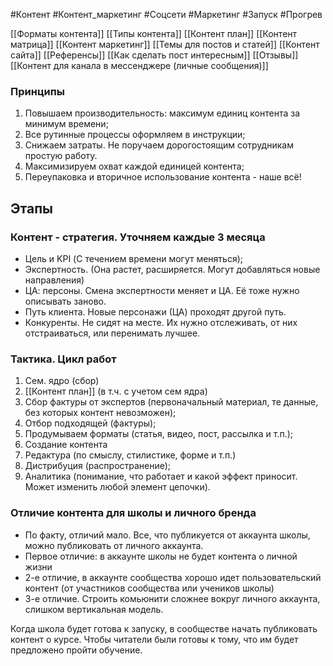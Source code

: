 #Контент #Контент_маркетинг  #Соцсети #Маркетинг #Запуск #Прогрев 

[[Форматы контента]]
[[Типы контента]]
[[Контент план]]
[[Контент матрица]]
[[Контент маркетинг]]
[[Темы для постов и статей]]
[[Контент сайта]]
[[Референсы]]
[[Как сделать пост интересным]]
[[Отзывы]]
[[Контент для канала в мессенджере (личные сообщения)]]

### Принципы
1. Повышаем производительность: максимум единиц контента за минимум времени;
2. Все рутинные процессы оформляем в инструкции;
3. Снижаем затраты. Не поручаем дорогостоящим сотрудникам простую работу.
4. Максимизируем охват каждой единицей контента;
5. Переупаковка и вторичное использование контента - наше всё!

## Этапы
### Контент - стратегия. Уточняем каждые 3 месяца
- Цель и KPI (С течением времени могут меняться);
- Экспертность. (Она растет, расширяется. Могут добавляться новые направления)
- ЦА: персоны. Смена экспертности меняет и ЦА. Её тоже нужно описывать заново.
- Путь клиента. Новые персонажи (ЦА) проходят другой путь.
- Конкуренты. Не сидят на месте. Их нужно отслеживать, от них отстраиваться, или перенимать лучшее. 

### Тактика. Цикл работ
1. Сем. ядро (сбор)
2. [[Контент план]] (в т.ч. с учетом сем ядра)
3. Сбор фактуры от экспертов (первоначальный материал, те данные, без которых контент невозможен);
4. Отбор подходящей (фактуры);
5. Продумываем форматы (статья, видео, пост, рассылка и т.п.);
6. Создание контента
7. Редактура (по смыслу, стилистике, форме и т.п.)
8. Дистрибуция (распространение);
9. Аналитика (понимание, что работает и какой эффект приносит. Может изменить любой элемент цепочки).

### Отличие контента для школы и личного бренда
- По факту, отличий мало. Все, что публикуется от аккаунта школы, можно публиковать от личного аккаунта.
- Первое отличие: в аккаунте школы не будет контента о личной жизни
- 2-е отличие, в аккаунте сообщества хорошо идет пользовательский контент (от участников сообщества или учеников школы)
- 3-е отличие. Строить комьюнити сложнее вокруг личного аккаунта, слишком вертикальная модель.

Когда школа будет готова к запуску, в сообществе начать публиковать контент о курсе. Чтобы читатели были готовы к тому, что им будет предложено пройти обучение.